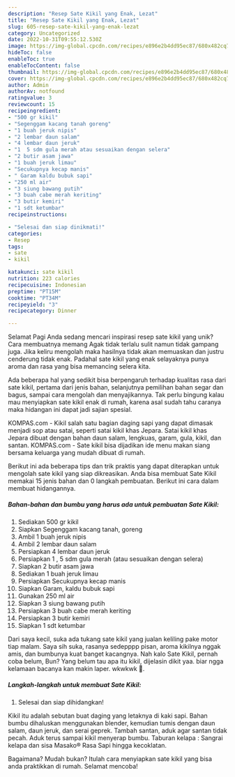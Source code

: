 ```yaml
---
description: "Resep Sate Kikil yang Enak, Lezat"
title: "Resep Sate Kikil yang Enak, Lezat"
slug: 605-resep-sate-kikil-yang-enak-lezat
category: Uncategorized
date: 2022-10-31T09:55:12.530Z
image: https://img-global.cpcdn.com/recipes/e896e2b4dd95ec87/680x482cq70/sate-kikil-foto-resep-utama.jpg
hideToc: false
enableToc: true
enableTocContent: false
thumbnail: https://img-global.cpcdn.com/recipes/e896e2b4dd95ec87/680x482cq70/sate-kikil-foto-resep-utama.jpg
cover: https://img-global.cpcdn.com/recipes/e896e2b4dd95ec87/680x482cq70/sate-kikil-foto-resep-utama.jpg
author: Admin
authorAv: notfound
ratingvalue: 3
reviewcount: 15
recipeingredient:
- "500 gr kikil"
- "Segenggam kacang tanah goreng"
- "1 buah jeruk nipis"
- "2 lembar daun salam"
- "4 lembar daun jeruk"
- "1  5 sdm gula merah atau sesuaikan dengan selera"
- "2 butir asam jawa"
- "1 buah jeruk limau"
- "Secukupnya kecap manis"
- " Garam kaldu bubuk sapi"
- "250 ml air"
- "3 siung bawang putih"
- "3 buah cabe merah keriting"
- "3 butir kemiri"
- "1 sdt ketumbar"
recipeinstructions:

- "Selesai dan siap dinikmati!"
categories:
- Resep
tags:
- sate
- kikil

katakunci: sate kikil 
nutrition: 223 calories
recipecuisine: Indonesian
preptime: "PT15M"
cooktime: "PT34M"
recipeyield: "3"
recipecategory: Dinner

---
```



Selamat Pagi Anda sedang mencari inspirasi resep sate kikil yang unik? Cara membuatnya memang Agak tidak terlalu sulit namun tidak gampang juga. Jika keliru mengolah maka hasilnya tidak akan memuaskan dan justru cenderung tidak enak. Padahal sate kikil yang enak selayaknya punya aroma dan rasa yang bisa memancing selera kita.


Ada beberapa hal yang sedikit bisa berpengaruh terhadap kualitas rasa dari sate kikil, pertama dari jenis bahan, selanjutnya pemilihan bahan segar dan bagus, sampai cara mengolah dan menyajikannya. Tak perlu bingung kalau mau menyiapkan sate kikil enak di rumah, karena asal sudah tahu caranya maka hidangan ini dapat jadi sajian spesial.

KOMPAS.com - Kikil salah satu bagian daging sapi yang dapat dimasak menjadi sop atau satai, seperti satai kikil khas Jepara. Satai kikil khas Jepara dibuat dengan bahan daun salam, lengkuas, garam, gula, kikil, dan santan. KOMPAS.com - Sate kikil bisa dijadikan ide menu makan siang bersama keluarga yang mudah dibuat di rumah.


Berikut ini ada beberapa tips dan trik praktis yang dapat diterapkan untuk mengolah sate kikil yang siap dikreasikan. Anda bisa membuat Sate Kikil memakai 15 jenis bahan dan 0 langkah pembuatan. Berikut ini cara dalam membuat hidangannya.

<!--inarticleads1-->

##### Bahan-bahan dan bumbu yang harus ada untuk pembuatan Sate Kikil:

1. Sediakan 500 gr kikil
1. Siapkan Segenggam kacang tanah, goreng
1. Ambil 1 buah jeruk nipis
1. Ambil 2 lembar daun salam
1. Persiapkan 4 lembar daun jeruk
1. Persiapkan 1 , 5 sdm gula merah (atau sesuaikan dengan selera)
1. Siapkan 2 butir asam jawa
1. Sediakan 1 buah jeruk limau
1. Persiapkan Secukupnya kecap manis
1. Siapkan  Garam, kaldu bubuk sapi
1. Gunakan 250 ml air
1. Siapkan 3 siung bawang putih
1. Persiapkan 3 buah cabe merah keriting
1. Persiapkan 3 butir kemiri
1. Siapkan 1 sdt ketumbar


Dari saya kecil, suka ada tukang sate kikil yang jualan keliling pake motor tiap malam. Saya sih suka, rasanya sedepppp pisan, aroma kikilnya nggak amis, dan bumbunya kuat banget kacangnya. Nah kalo Sate Kikil, pernah coba belum, Bun? Yang belum tau apa itu kikil, dijelasin dikit yaa. biar ngga kelamaan bacanya kan makin laper. wkwkwk 🤭. 

<!--inarticleads2-->

##### Langkah-langkah untuk membuat Sate Kikil:


1. Selesai dan siap dihidangkan!

Kikil itu adalah sebutan buat daging yang letaknya di kaki sapi. Bahan bumbu dihaluskan menggunakan blender, kemudian tumis dengan daun salam, daun jeruk, dan serai geprek. Tambah santan, aduk agar santan tidak pecah. Aduk terus sampai kikil menyerap bumbu. Taburan kelapa : Sangrai kelapa dan sisa Masako® Rasa Sapi hingga kecoklatan. 

Bagaimana? Mudah bukan? Itulah cara menyiapkan sate kikil yang bisa anda praktikkan di rumah. Selamat mencoba!
